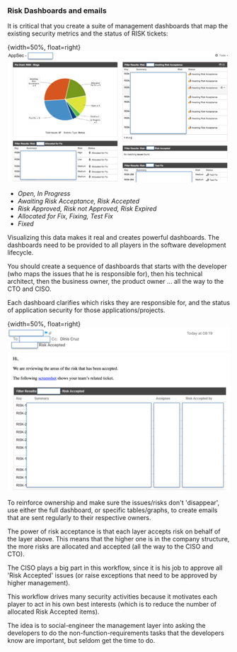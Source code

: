 ### Risk Dashboards and emails

It is critical that you create a suite of management dashboards that map the existing security metrics and the status of RISK tickets:

{width=50%, float=right}
![Jira Dashboard](images/jira-dashboard-1.png)

  * _Open, In Progress_
  * _Awaiting Risk Acceptance, Risk Accepted_
  * _Risk Approved, Risk not Approved, Risk Expired_
  * _Allocated for Fix, Fixing, Test Fix_
  * _Fixed_

Visualizing this data makes it real and creates powerful dashboards. The dashboards need to be provided to all players in the software development lifecycle.

You should create a sequence of dashboards that starts with the developer (who maps the issues that he is responsible for), then his technical architect, then the business owner, the product owner ... all the way to the CTO and CISO.

Each dashboard clarifies which risks they are responsible for, and the status of application security for those applications/projects.

{width=50%, float=right}
![Emails to management](images/jira-dashboard-email-1.png)

To reinforce ownership and make sure the issues/risks don't 'disappear', use either the full dashboard, or specific tables/graphs, to create emails that are sent regularly to their respective owners.

The power of risk acceptance is that each layer accepts risk on behalf of the layer above. This means that the higher one is in the company structure, the more risks are allocated and accepted (all the way to the CISO and CTO).

The CISO plays a big part in this workflow, since it is his job to approve all 'Risk Accepted' issues (or raise exceptions that need to be approved by higher management).

This workflow drives many security activities because it motivates each player to act in his own best interests (which is to reduce the number of allocated Risk Accepted items).

The idea is to social-engineer the management layer into asking the developers to do the non-function-requirements tasks that the developers know are important, but seldom get the time to do.
